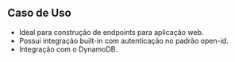 ## **Caso de Uso**

 - Ideal para construção de endpoints para aplicação web.
 - Possui integração built-in com autenticação no padrão open-id.
 - Integração com o DynamoDB.